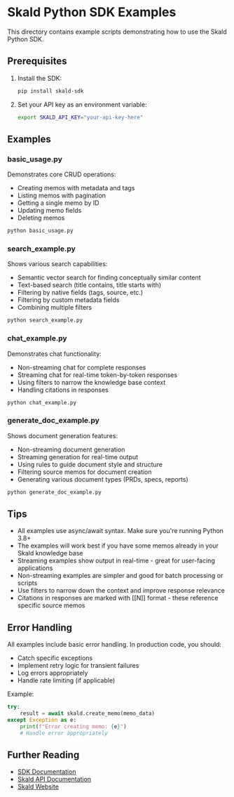 # Skald Python SDK Examples

This directory contains example scripts demonstrating how to use the Skald Python SDK.

## Prerequisites

1. Install the SDK:
   ```bash
   pip install skald-sdk
   ```

2. Set your API key as an environment variable:
   ```bash
   export SKALD_API_KEY="your-api-key-here"
   ```

## Examples

### basic_usage.py
Demonstrates core CRUD operations:
- Creating memos with metadata and tags
- Listing memos with pagination
- Getting a single memo by ID
- Updating memo fields
- Deleting memos

```bash
python basic_usage.py
```

### search_example.py
Shows various search capabilities:
- Semantic vector search for finding conceptually similar content
- Text-based search (title contains, title starts with)
- Filtering by native fields (tags, source, etc.)
- Filtering by custom metadata fields
- Combining multiple filters

```bash
python search_example.py
```

### chat_example.py
Demonstrates chat functionality:
- Non-streaming chat for complete responses
- Streaming chat for real-time token-by-token responses
- Using filters to narrow the knowledge base context
- Handling citations in responses

```bash
python chat_example.py
```

### generate_doc_example.py
Shows document generation features:
- Non-streaming document generation
- Streaming generation for real-time output
- Using rules to guide document style and structure
- Filtering source memos for document creation
- Generating various document types (PRDs, specs, reports)

```bash
python generate_doc_example.py
```

## Tips

- All examples use async/await syntax. Make sure you're running Python 3.8+
- The examples will work best if you have some memos already in your Skald knowledge base
- Streaming examples show output in real-time - great for user-facing applications
- Non-streaming examples are simpler and good for batch processing or scripts
- Use filters to narrow down the context and improve response relevance
- Citations in responses are marked with [[N]] format - these reference specific source memos

## Error Handling

All examples include basic error handling. In production code, you should:
- Catch specific exceptions
- Implement retry logic for transient failures
- Log errors appropriately
- Handle rate limiting (if applicable)

Example:
```python
try:
    result = await skald.create_memo(memo_data)
except Exception as e:
    print(f"Error creating memo: {e}")
    # Handle error appropriately
```

## Further Reading

- [SDK Documentation](../README.md)
- [Skald API Documentation](https://docs.useskald.com)
- [Skald Website](https://useskald.com)
